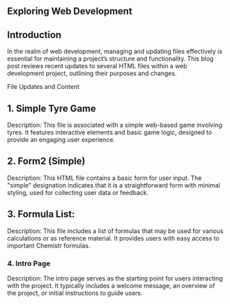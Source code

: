 ## Exploring Web Development
## Introduction
In the realm of web development, managing and updating files effectively is essential for maintaining a project’s structure and functionality. This blog post reviews recent updates to several HTML files within a web development project, outlining their purposes and changes.

File Updates and Content
## 1. Simple Tyre Game
Description: This file is associated with a simple web-based game involving tyres. It features interactive elements and basic game logic, designed to provide an engaging user experience.

## 2. Form2 (Simple)
Description: This HTML file contains a basic form for user input. The "simple" designation indicates that it is a straightforward form with minimal styling, used for collecting user data or feedback.

## 3. Formula List:
Description: This file includes a list of formulas that may be used for various calculations or as reference material. It provides users with easy access to important Chemistr formulas.

### 4. Intro Page
Description: The intro page serves as the starting point for users interacting with the project. It typically includes a welcome message, an overview of the project, or initial instructions to guide users.


